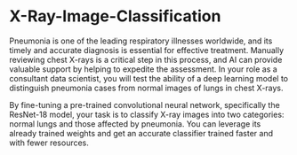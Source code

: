 # X-Ray-Image-Classification
Pneumonia is one of the leading respiratory illnesses worldwide, and its timely and accurate diagnosis is essential for effective treatment. Manually reviewing chest X-rays is a critical step in this process, and AI can provide valuable support by helping to expedite the assessment. In your role as a consultant data scientist, you will test the ability of a deep learning model to distinguish pneumonia cases from normal images of lungs in chest X-rays.

By fine-tuning a pre-trained convolutional neural network, specifically the ResNet-18 model, your task is to classify X-ray images into two categories: normal lungs and those affected by pneumonia. You can leverage its already trained weights and get an accurate classifier trained faster and with fewer resources.

